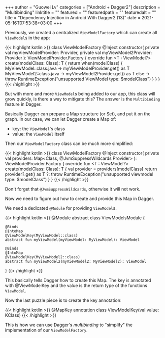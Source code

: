 +++
author = "Guowei Lv"
categories = ["Android + Dagger2"]
description = "Multibinding"
linktitle = ""
featured = ""
featuredpath = ""
featuredalt = ""
title = "Dependency Injection in Android With Dagger2 (13)"
date = 2021-05-16T07:53:38+03:00
+++

Previously, we created a centralized `ViewModelFactory` which can create all `ViewModel`s in the app:

{{< highlight kotlin >}}
class ViewModelFactory @Inject constructor(
        private val myViewModelProvider: Provider<MyViewModel>,
        private val myViewModel2Provider: Provider<MyViewModel2>
): ViewModelProvider.Factory {
    override fun <T : ViewModel?> create(modelClass: Class<T>): T {
        return when(modelClass) {
            MyViewModel::class.java -> myViewModelProvider.get() as T
            MyViewModel2::class.java -> myViewModel2Provider.get() as T
            else -> throw RuntimeException("unsupported ViewModel type: $modelClass")
        }
    }
}
{{< /highlight >}}

But with more and more `ViewModel`s being added to our app, this class will grow quickly, is there a way to mitigate this? The answer is the `Multibinding` feature in Dagger.

Basically Dagger can prepare a Map structure (or Set), and put it on the graph. In our case, we can let Dagger create a Map of:

- key: the `ViewModel`'s class
- value: the `ViewModel` itself

Then our `ViewModelFactory` class can be much more simplified:

{{< highlight kotlin >}}
class ViewModelFactory @Inject constructor(
        private val providers: Map<Class<out ViewModel>, @JvmSuppressWildcards Provider<ViewModel>>
): ViewModelProvider.Factory {
    override fun <T : ViewModel?> create(modelClass: Class<T>): T {
        val provider = providers[modelClass]
        return provider?.get() as T ?: throw RuntimeException("unsupported viewmodel type: $modelClass")
    }
}
{{< /highlight >}}

Don't forget that `@JvmSuppressWildcards`, otherwise it will not work.

Now we need to figure out how to create and provide this Map in Dagger.

We need a dedicated `@Module` for providing `ViewModel`s.


{{< highlight kotlin >}}
@Module
abstract class ViewModelsModule {

    @Binds
    @IntoMap
    @ViewModelKey(MyViewModel::class)
    abstract fun myViewModel(myViewModel: MyViewModel): ViewModel

    @Binds
    @IntoMap
    @ViewModelKey(MyViewModel2::class)
    abstract fun myViewModel2(myViewModel2: MyViewModel2): ViewModel
}
{{< /highlight >}}

This basically tells Dagger how to create this Map. The key is annotated with @ViewModelKey and the value is the return type of the functions `ViewModel`.

Now the last puzzle piece is to create the key annotation:

{{< highlight kotlin >}}
@MapKey
annotation class ViewModelKey(val value: KClass<out ViewModel>)
{{< /highlight >}}

This is how we can use Dagger's *multibinding* to "simplify" the implementation of our `ViewModelFactory`.
